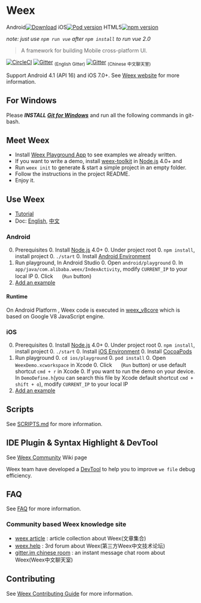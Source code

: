 # Weex    
Android[![Download](https://api.bintray.com/packages/alibabaweex/maven/weex_sdk/images/download.svg)](https://bintray.com/alibabaweex/maven/weex_sdk/_latestVersion)
iOS[![Pod version](https://badge.fury.io/co/WeexSDK.svg)](https://cocoapods.org/pods/WeexSDK) 
HTML5[![npm version](https://badge.fury.io/js/weex-html5.svg)](https://www.npmjs.com/package/weex-html5)

*note: just use `npm run vue` after `npm install` to run vue 2.0*

> A framework for building Mobile cross-platform UI.

[![CircleCI](https://circleci.com/gh/alibaba/weex/tree/dev.svg?style=svg&circle-token=b83b047a3a01f6ec26458a455530a5ddc261925f)](https://circleci.com/gh/alibaba/weex/tree/dev) [![Gitter](https://img.shields.io/gitter/room/weexteam/cn.svg?maxAge=2592000)](https://gitter.im/weexteam) <sub>(English Gitter)</sub> [![Gitter](https://img.shields.io/gitter/room/weexteam/cn.svg?maxAge=2592000)](https://gitter.im/weexteam/cn) <sub>(Chinese 中文聊天室)</sub>

Support Android 4.1 (API 16) and iOS 7.0+. See [Weex website](https://alibaba.github.io/weex/) for more information. 

## For Windows

Please ***INSTALL [Git for Windows](https://git-scm.com/download/win)*** and run all the following commands in git-bash.

## Meet Weex

* Install [Weex Playground App](https://alibaba.github.io/weex/download.html) to see examples we already written.
* If you want to write a demo, install [weex-toolkit](https://www.npmjs.com/package/weex-toolkit) in [Node.js](http://nodejs.org/) 4.0+ and
* Run `weex init` to generate & start a simple project in an empty folder.
* Follow the instructions in the project README.
* Enjoy it.

## Use Weex

* [Tutorial](https://alibaba.github.io/weex/doc/tutorial.html)
* Doc: [English](https://alibaba.github.io/weex/doc/), [中文](https://github.com/weexteam/article/wiki/Weex%E4%B8%AD%E6%96%87%E6%96%87%E6%A1%A3)

### Android 

0. Prerequisites
    0. Install [Node.js](http://nodejs.org/) 4.0+
    0. Under project root 
        0. `npm install`, install project 
        0. `./start`
    0. Install [Android Environment](http://developer.android.com/training/basics/firstapp/index.html)
0. Run playground, In Android Studio
    0. Open `android/playground`
    0. In `app/java/com.alibaba.weex/IndexActivity`, modify `CURRENT_IP` to your local IP
    0. Click <img src="http://gtms04.alicdn.com/tps/i4/TB1wCcqMpXXXXakXpXX3G7tGXXX-34-44.png" height="16" > (`Run` button)
0. [Add an example](./examples/README.md#add-an-example)


#### Runtime

On Android Platform , Weex code is executed in [weex_v8core](https://github.com/alibaba/weex_v8core) which is based on Google V8 JavaScript engine.

### iOS

0. Prerequisites
	0. Install [Node.js](http://nodejs.org/) 4.0+
    0. Under project root 
        0. `npm install`, install project 
        0. `./start`
    0. Install [iOS Environment](https://developer.apple.com/library/ios/documentation/IDEs/Conceptual/AppStoreDistributionTutorial/Setup/Setup.html)
    0. Install [CocoaPods](https://guides.cocoapods.org/using/getting-started.html)
0. Run playground
    0. `cd ios/playground`
    0. `pod install`
    0. Open `WeexDemo.xcworkspace` in Xcode
    0. Click <img src="http://img1.tbcdn.cn/L1/461/1/5470b677a2f2eaaecf412cc55eeae062dbc275f9" height="16" > (`Run` button) or use default shortcut `cmd + r` in Xcode
    0. If you want to run the demo on your device. In `DemoDefine.h`(you can search this file by Xcode default shortcut `cmd + shift + o`), modify `CURRENT_IP` to your local IP
0. [Add an example](./examples/README.md#add-an-example)

## Scripts

See [SCRIPTS.md](./SCRIPTS.md) for more information.


## IDE Plugin & Syntax Highlight & DevTool

See [Weex Community](https://github.com/alibaba/weex/wiki/Weex-Community) Wiki page

Weex team have developed a [DevTool](https://github.com/weexteam/weex-devtool) to help you to improve `we file` debug efficiency.

## FAQ

See [FAQ](https://alibaba.github.io/weex/doc/faq.html) for more information.


### Community based Weex knowledge site 

* [weex article](https://github.com/weexteam/article/wiki) : article collection about Weex(文章集合)
* [weex.help](http://weex.help/)  : 3rd forum about Weex(第三方Weex中文技术论坛)
* [gitter.im chinese room](https://gitter.im/weexteam/cn?utm_source=share-link&utm_medium=link&utm_campaign=share-link) :   an instant message chat room about Weex(Weex中文聊天室)

## Contributing

See [Weex Contributing Guide](./CONTRIBUTING.md) for more information.

